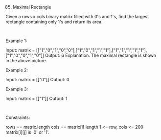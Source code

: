 85. Maximal Rectangle

Given a rows x cols binary matrix filled with 0's and 1's, find the largest rectangle containing only 1's and return its area.

 

Example 1:

Input: matrix = [["1","0","1","0","0"],["1","0","1","1","1"],["1","1","1","1","1"],["1","0","0","1","0"]]
Output: 6
Explanation: The maximal rectangle is shown in the above picture.


Example 2:

Input: matrix = [["0"]]
Output: 0


Example 3:

Input: matrix = [["1"]]
Output: 1


 

Constraints:

rows == matrix.length
cols == matrix[i].length
1 <= row, cols <= 200
matrix[i][j] is '0' or '1'.